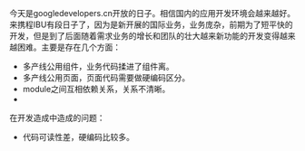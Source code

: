 今天是googledevelopers.cn开放的日子。相信国内的应用开发环境会越来越好。
来携程IBU有段日子了，因为是新开展的国际业务，业务庞杂，前期为了短平快的开发，但是到了后面随着需求业务的增长和团队的壮大越来新功能的开发变得越来越困难。主要是存在几个方面：

* 多产线公用组件，业务代码揉进了组件离。
* 多产线公用页面，页面代码需要做硬编码区分。
* module之间互相依赖关系，关系不清晰。
*

在开发造成中造成的问题：
* 代码可读性差，硬编码比较多。
